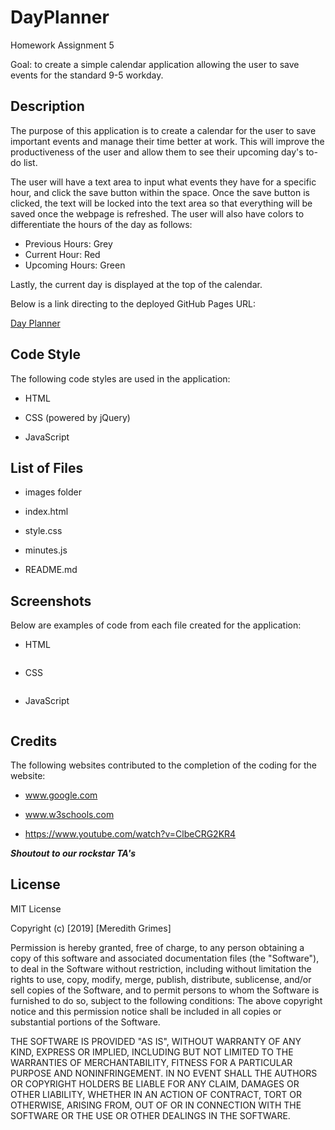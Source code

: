 # DayPlanner

Homework Assignment 5

Goal: to create a simple calendar application allowing the user to save events for the standard 9-5 workday.

## Description

The purpose of this application is to create a calendar for the user to save important events and manage their time better at work. This will improve the productiveness of the user and allow them to see their upcoming day's to-do list.

The user will have a text area to input what events they have for a specific hour, and click the save button within the space. Once the save button is clicked, the text will be locked into the text area so that everything will be saved once the webpage is refreshed. The user will also have colors to differentiate the hours of the day as follows:

* Previous Hours: Grey
* Current Hour: Red
* Upcoming Hours: Green

Lastly, the current day is displayed at the top of the calendar.

Below is a link directing to the deployed GitHub Pages URL:

[Day Planner](https://magrimes.github.io/DayPlanner/index.html)

## Code Style

The following code styles are used in the application:

* HTML

* CSS (powered by jQuery)

* JavaScript

## List of Files

* images folder

* index.html

* style.css

* minutes.js

* README.md

## Screenshots

Below are examples of code from each file created for the application:

* HTML

<img src=" " width=600>

* CSS

<img src=" " width=600>

* JavaScript

<img src=" " width=600>

## Credits

The following websites contributed to the completion of the coding for the website:

* www.google.com

* www.w3schools.com

* https://www.youtube.com/watch?v=ClbeCRG2KR4

***Shoutout to our rockstar TA's***

## License

MIT License

Copyright (c) [2019] [Meredith Grimes]

Permission is hereby granted, free of charge, to any person obtaining a copy of this software and associated documentation files (the "Software"), to deal in the Software without restriction, including without limitation the rights to use, copy, modify, merge, publish, distribute, sublicense, and/or sell copies of the Software, and to permit persons to whom the Software is furnished to do so, subject to the following conditions: The above copyright notice and this permission notice shall be included in all copies or substantial portions of the Software.

THE SOFTWARE IS PROVIDED "AS IS", WITHOUT WARRANTY OF ANY KIND, EXPRESS OR IMPLIED, INCLUDING BUT NOT LIMITED TO THE WARRANTIES OF MERCHANTABILITY, FITNESS FOR A PARTICULAR PURPOSE AND NONINFRINGEMENT. IN NO EVENT SHALL THE AUTHORS OR COPYRIGHT HOLDERS BE LIABLE FOR ANY CLAIM, DAMAGES OR OTHER LIABILITY, WHETHER IN AN ACTION OF CONTRACT, TORT OR OTHERWISE, ARISING FROM, OUT OF OR IN CONNECTION WITH THE SOFTWARE OR THE USE OR OTHER DEALINGS IN THE SOFTWARE.



